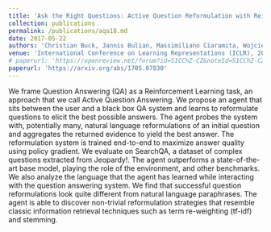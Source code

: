 ```yaml
---
title: 'Ask the Right Questions: Active Question Reformulation with Reinforcement Learning'
collection: publications
permalink: /publications/aqa18.md
date: 2017-05-22
authors: 'Christian Buck, Jannis Bulian, Massimiliano Ciaramita, Wojciech Gajewski, Andrea Gesmundo, Neil Houlsby, Wei Wang'
venue: 'International Conference on Learning Representations (ICLR), 2018 [Oral]'
# paperurl: 'https://openreview.net/forum?id=S1CChZ-CZ&noteId=S1CChZ-CZ'
paperurl: 'https://arxiv.org/abs/1705.07830'
---
```


We frame Question Answering (QA) as a Reinforcement Learning task, an approach that we call Active Question Answering. 
We propose an agent that sits between the user and a black box QA system and learns to reformulate questions to elicit the best possible answers. The agent probes the system with, potentially many, natural language reformulations of an initial question and aggregates the returned evidence to yield the best answer. 
The reformulation system is trained end-to-end to maximize answer quality using policy gradient. We evaluate on SearchQA, a dataset of complex questions extracted from Jeopardy!. The agent outperforms a state-of-the-art base model, playing the role of the environment, and other benchmarks.
We also analyze the language that the agent has learned while interacting with the question answering system. We find that successful question reformulations look quite different from natural language paraphrases. The agent is able to discover non-trivial reformulation strategies that resemble classic information retrieval techniques such as term re-weighting (tf-idf) and stemming.
